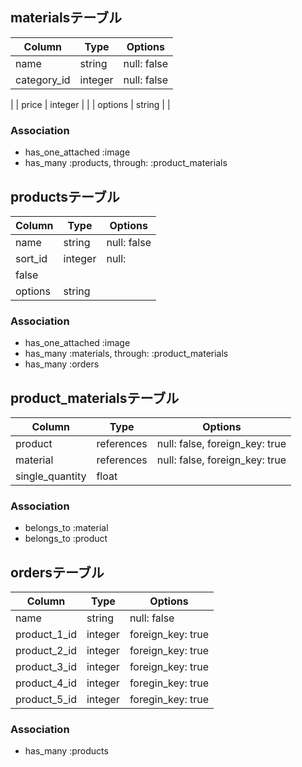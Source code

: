 ## materialsテーブル
| Column                 | Type    | Options                           |
| ---------------------- | ------- | --------------------------------- |
| name                   | string  | null: false                       |
| category_id            | integer  | null: false       
|
| price                  | integer |                        |
| options                | string  | 
|                 

### Association
- has_one_attached :image
- has_many :products, through: :product_materials


## productsテーブル
| Column                 | Type       | Options                        |
| ---------------------- | ---------- | ------------------------------ |
| name                   | string     | null: false                    |
| sort_id                | integer    | null: 
false                    |
| options                | string     |      |  

### Association
- has_one_attached :image
- has_many :materials, through: :product_materials
- has_many :orders


## product_materialsテーブル
| Column                 | Type       | Options                        |
| ---------------------- | ---------- | ------------------------------ |
| product                    | references | null: false, foreign_key: true |
| material                   | references | null: false, foreign_key: true |
| single_quantity            | float    |                        |

### Association
- belongs_to :material
- belongs_to :product


## ordersテーブル
| Column                 | Type       | Options                        |
| ---------------------- | ---------- | ------------------------------ |
| name                   | string       | null: false                    |
| product_1_id                  | integer     | foreign_key: true        |
| product_2_id                  | integer     | foreign_key: true        |
| product_3_id                  | integer     |foreign_key: true        |
| product_4_id                  | integer     | foregin_key: true        |
| product_5_id                  | integer     | foregin_key: true        |
                                                  
### Association
- has_many :products
